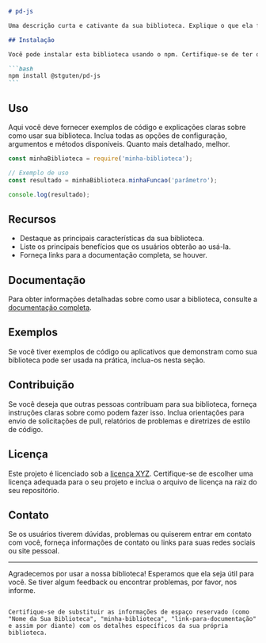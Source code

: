 ````markdown
# pd-js

Uma descrição curta e cativante da sua biblioteca. Explique o que ela faz e por que alguém gostaria de usá-la.

## Instalação

Você pode instalar esta biblioteca usando o npm. Certifique-se de ter o Node.js instalado em seu sistema.

```bash
npm install @stguten/pd-js
```
````

## Uso

Aqui você deve fornecer exemplos de código e explicações claras sobre como usar sua biblioteca. Inclua todas as opções de configuração, argumentos e métodos disponíveis. Quanto mais detalhado, melhor.

```javascript
const minhaBiblioteca = require('minha-biblioteca');

// Exemplo de uso
const resultado = minhaBiblioteca.minhaFuncao('parâmetro');

console.log(resultado);
```

## Recursos

- Destaque as principais características da sua biblioteca.
- Liste os principais benefícios que os usuários obterão ao usá-la.
- Forneça links para a documentação completa, se houver.

## Documentação

Para obter informações detalhadas sobre como usar a biblioteca, consulte a [documentação completa](link-para-documentação).

## Exemplos

Se você tiver exemplos de código ou aplicativos que demonstram como sua biblioteca pode ser usada na prática, inclua-os nesta seção.

## Contribuição

Se você deseja que outras pessoas contribuam para sua biblioteca, forneça instruções claras sobre como podem fazer isso. Inclua orientações para envio de solicitações de pull, relatórios de problemas e diretrizes de estilo de código.

## Licença

Este projeto é licenciado sob a [licença XYZ](link-para-licença). Certifique-se de escolher uma licença adequada para o seu projeto e inclua o arquivo de licença na raiz do seu repositório.

## Contato

Se os usuários tiverem dúvidas, problemas ou quiserem entrar em contato com você, forneça informações de contato ou links para suas redes sociais ou site pessoal.

---

Agradecemos por usar a nossa biblioteca! Esperamos que ela seja útil para você. Se tiver algum feedback ou encontrar problemas, por favor, nos informe.

```

Certifique-se de substituir as informações de espaço reservado (como "Nome da Sua Biblioteca", "minha-biblioteca", "link-para-documentação" e assim por diante) com os detalhes específicos da sua própria biblioteca.
```
